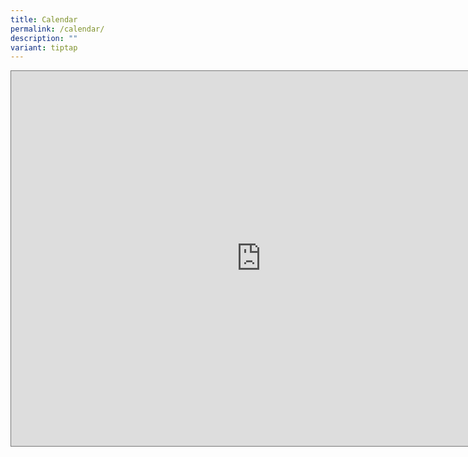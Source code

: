 ```yaml
---
title: Calendar
permalink: /calendar/
description: ""
variant: tiptap
---
```

<div class="iframe-wrapper">
<iframe style="border:solid 1px #777" height="600" width="800" allowfullscreen="true" frameborder="0" src="https://calendar.google.com/calendar/embed?height=600&amp;wkst=1&amp;ctz=Asia%2FSingapore&amp;showPrint=0&amp;src=Y18xY2NkMmZlNzAyMjgzZTAyODQ4OTFmMzUyZWNmZGQwMWRjMjc0ZWIzM2YzN2QyYTUwMmY2YjM0NDkyY2JlMWU3QGdyb3VwLmNhbGVuZGFyLmdvb2dsZS5jb20&amp;color=%23D50000"></iframe>
</div>
<p></p>